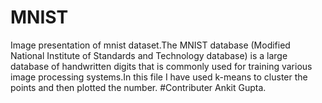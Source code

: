 # MNIST
Image presentation of mnist dataset.The MNIST database (Modified National Institute of Standards and Technology database) is a large database of handwritten digits that is commonly used for training various image processing systems.In this file I have used k-means to cluster the points and then plotted the number.
#Contributer
Ankit Gupta.
